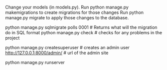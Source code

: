 Change your models (in models.py).
Run python manage.py makemigrations to create migrations for those changes
Run python manage.py migrate to apply those changes to the database.

python manage.py sqlmigrate polls 0001 # Returns what will the migration do in SQL format
python manage.py check # checks for any problems in the project

python manage.py createsuperuser # creates an admin user
 http://127.0.0.1:8000/admin/ # url of the admin site

python manage.py runserver